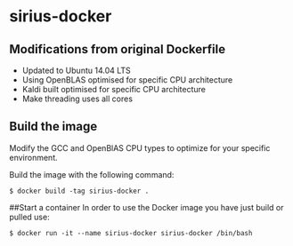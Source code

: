 # sirius-docker

## Modifications from original Dockerfile
- Updated to Ubuntu 14.04 LTS
- Using OpenBLAS optimised for specific CPU architecture
- Kaldi built optimised for specific CPU architecture
- Make threading uses all cores

## Build the image
Modify the GCC and OpenBlAS CPU types to optimize for your specific environment.

Build the image with the following command:
```
$ docker build -tag sirius-docker .
```

##Start a container
In order to use the Docker image you have just build or pulled use:
```
$ docker run -it --name sirius-docker sirius-docker /bin/bash
```
